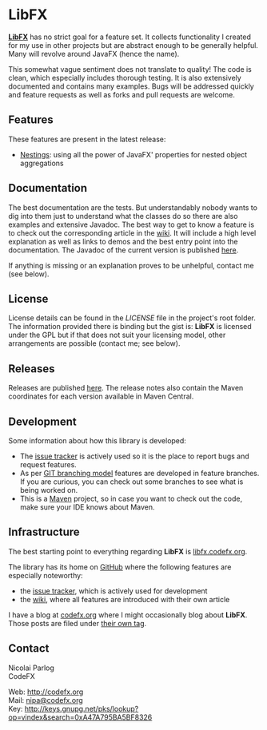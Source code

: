 # LibFX

**[LibFX](http://libfx.codefx.org)** has no strict goal for a feature set. It collects functionality I created for my use in other projects but are abstract enough to be generally helpful. Many will revolve around JavaFX (hence the name).

This somewhat vague sentiment does not translate to quality! The code is clean, which especially includes thorough testing. It is also extensively documented and contains many examples. Bugs will be addressed quickly and feature requests as well as forks and pull requests are welcome.

## Features

These features are present in the latest release:

* [Nestings](https://github.com/CodeFX-org/LibFX/wiki/Nestings): using all the power of JavaFX' properties for nested object aggregations

## Documentation

The best documentation are the tests. But understandably nobody wants to dig into them just to understand what the classes do so there are also examples and extensive Javadoc. The best way to get to know a feature is to check out the corresponding article in the [wiki](https://github.com/CodeFX-org/LibFX/wiki). It will include a high level explanation as well as links to demos and the best entry point into the documentation. The Javadoc of the current version is published [here](http://libfx.codefx.org/javadoc).

If anything is missing or an explanation proves to be unhelpful, contact me (see below).

## License

License details can be found in the *LICENSE* file in the project's root folder. The information provided there is binding but the gist is: **LibFX** is licensed under the GPL but if that does not suit your licensing model, other arrangements are possible (contact me; see below).

## Releases

Releases are published [here](https://github.com/CodeFX-org/LibFX/releases). The release notes also contain the Maven coordinates for each version available in Maven Central.

## Development

Some information about how this library is developed:

* The [issue tracker](https://github.com/CodeFX-org/LibFX/issues) is actively used so it is the place to report bugs and request features.
* As per [GIT branching model](http://nvie.com/posts/a-successful-git-branching-model/) features are developed in feature branches. If you are curious, you can check out some branches to see what is being worked on.
* This is a [Maven](http://maven.apache.org/) project, so in case you want to check out the code, make sure your IDE knows about Maven.

## Infrastructure

The best starting point to everything regarding **LibFX** is [libfx.codefx.org](http://libfx.codefx.org).

The library has its home on [GitHub](https://github.com/CodeFX-org/LibFX) where the following features are especially noteworthy:
* the [issue tracker](https://github.com/CodeFX-org/LibFX/issues), which is actively used for development
* the [wiki](https://github.com/CodeFX-org/LibFX/wiki), where all features are introduced with their own article

I have a blog at [codefx.org](http://blog.codefx.org) where I might occasionally blog about **LibFX**. Those posts are filed under [their own tag](http://blog.codefx.org/tag/libfx/).

## Contact

Nicolai Parlog <br>
CodeFX

Web: http://codefx.org <br>
Mail: nipa@codefx.org <br>
Key: http://keys.gnupg.net/pks/lookup?op=vindex&search=0xA47A795BA5BF8326 <br>
